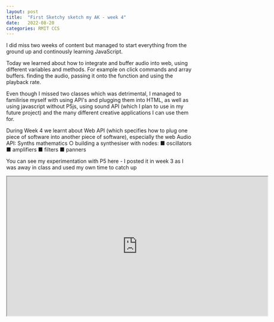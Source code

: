 ```yaml
---
layout: post
title:  "First Sketchy sketch my AK - week 4"
date:   2022-08-20 
categories: RMIT CCS
---
```




I did miss two weeks of content but managed to start everything from the ground up and continously learning JavaScript. 

Today we learned about how to integrate and buffer audio into web, using different variables and methods. For example on click commands and array buffers. finding the audio, passing it onto the function and using the playback rate. 

Even though I missed two classes which was detrimental, I managed to familirise myself with using API's and plugging them into HTML, as well as using javascript without P5js, using sound API (which I plan to use in my future project) and the many different creative applications I can use them for.  




During Week 4 we learnt about Web API (which specifies how to plug one piece of software into another piece 
of software), especially the web Audio API: Synths mathematics
○ building a synthesiser with nodes:
■ oscillators
■ amplifiers
■ filters
■ panners

You can see my experimentation with P5 here - I posted it in week 3 as I was away in class and used my own time to catch up
<iframe width=700 height=374 src="https://editor.p5js.org/s3849484/full/o71ux3Hjo"></iframe> 